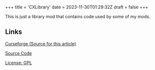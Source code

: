 +++
title = 'CXLibrary'
date = 2023-11-30T01:29:32Z
draft = false
+++

This is just a library mod that contains code used by some of my mods.

## Links

[Curseforge (Source for this article)](https://www.curseforge.com/minecraft/mc-mods/cxlibrary)

[Source Code](https://github.com/cubex2/cxlibrary)

[License: GPL](https://raw.githubusercontent.com/cubex2/cxlibrary/master/LICENSE)